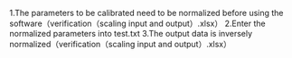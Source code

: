 1.The parameters to be calibrated need to be normalized before using the software（verification（scaling input and output）.xlsx）
2.Enter the normalized parameters into test.txt
3.The output data is inversely normalized（verification（scaling input and output）.xlsx）
